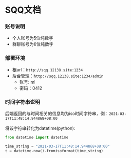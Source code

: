 # SQQ文档

### 账号说明

- 个人账号为5位纯数字
- 群聊账号为6位纯数字

### 部署环境

- 根url：`http://sqq.12138.site:1234`
- 后台管理：`http://sqq.12138.site:1234/admin`
  - 账号: ml   
  - 密码：0412

### 时间字符串说明

后端返回的与时间相关的信息均为iso时间字符串，例：`2021-03-17T11:48:14.944868+08:00`

将该字符串转化为datetime(python):

```python
from datetime import datetime

time_string = "2021-03-17T11:48:14.944868+08:00"
t = datetime.now().fromisoformat(time_string)
```

